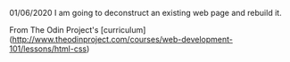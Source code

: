 01/06/2020
I am going to deconstruct an existing web page and rebuild it.

From The Odin Project's [curriculum]
(http://www.theodinproject.com/courses/web-development-101/lessons/html-css)